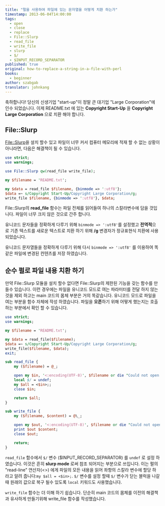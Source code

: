 ```yaml
---
title: "펄을 사용하여 파일에 있는 문자열을 어떻게 치환 하는가"
timestamp: 2013-06-04T14:00:00
tags:
  - open
  - close
  - replace
  - File::Slurp
  - read_file
  - write_file
  - slurp
  - $/
  - $INPUT_RECORD_SEPARATOR
published: true
original: how-to-replace-a-string-in-a-file-with-perl
books:
  - beginner
author: szabgab
translator: johnkang
---
```



축하합니다!  당신의 신생기업 "start-up"이 정말 큰 대기업 "Large Corporation"에 인수 되었습니다. 이제 README.txt 에 있는 <b>Copyright Start-Up</b> 을 <b>Copyright Large Corporation</b> 으로 치환 해야 합니다.


## File::Slurp

[File::Slurp](https://metacpan.org/pod/File::Slurp)을 설치 할수 있고 파일이 너무 커서 컴퓨터 메모리에 적재 할 수 없는 상황이 아니라면, 다음은 해결책이 될 수 있습니다. 

```perl
use strict;
use warnings;

use File::Slurp qw(read_file write_file);

my $filename = 'README.txt';

my $data = read_file $filename, {binmode => ':utf8'};
$data =~ s/Copyright Start-Up/Copyright Large Corporation/g;
write_file $filename, {binmode => ':utf8'}, $data;
```

File::Slurp의 <b>read_file</b> 함수는 파일 전체를 읽어들여 하나의 스칼라변수에 담을 것입니다. 파일이 너무 크지 않은 것으로 간주 합니다.

유니코드 문자들을 정확하게 다루기 위해 `binmode => ':utf8'`를 설정했고 <b>전역적</b>으로 기존 텍스트를 새로운 텍스트로 치환 하기 위해 <b>/g</b> 변경자가 정규표현식 치환에 사용 되었습니다.

유니코드 문자열들을 정확하게 다루기 위해 다시 `binmode => ':utf8'` 를 이용하여 똑같은 파일에 변경된 컨텐츠를 저장 하였습니다.

## 순수 펄로 파일 내용 치환 하기

만약 File::Slurp 모듈을 설치 할수 없다면 File::Slurp의 제한된 기능을 갖는 함수를 만들수 있습니다. 이런 경우에는 파일을 유니코드 모드로 여는 파라미터를 전달 하지 않는 것을 제외 하고는 main 코드의 몸체 부분은 거의 똑같습니다. 유니코드 모드로 파일을 여는 부분을 함수 자체에 작성 하였습니다. 파일을 <b>오픈</b>하기 위해 어떻게 했는지는 호출 하는 부분에서 확인 할 수 있습니다.

```perl
use strict;
use warnings;

my $filename = 'README.txt';

my $data = read_file($filename);
$data =~ s/Copyright Start-Up/Copyright Large Corporation/g;
write_file($filename, $data);
exit;

sub read_file {
    my ($filename) = @_;

    open my $in, '<:encoding(UTF-8)', $filename or die "Could not open '$filename' for reading $!";
    local $/ = undef;
    my $all = <$in>;;
    close $in;

    return $all;
}

sub write_file {
    my ($filename, $content) = @\_;

    open my $out, '<:encoding(UTF-8)', $filename or die "Could not open '$filename' for writing $!";;
    print $out $content;
    close $out;

    return;
}
```

`read_file` 함수에서 `$/` 변수 ($INPUT_RECORD_SEPARATOR) 를 `undef` 로 설정 하였습니다. 이것은 흔히 <b>slurp mode</b> 로써 참조 되어지는 부분으로 쓰입니다. 이는 펄의 "read-line" 연산자(<>) 에게 파일의 모든 내용을 읽어 좌항의 스칼라 변수에 할당 하라고 알려 줍니다:`my $all = <$in>;`. `$/` 변수를 설정 할때 `$/` 변수가 닫는 블럭을 나갈때 원래의 값으로 복구 될수 있도록 `local` 키워드도 사용했습니다.

`write_file` 함수는 더 이해 하기 쉽습니다. 단순히 main 코드의 몸체를 이전의 해결책과 유사하게 만들기위해 write_file 함수를 작성했습니다. 
